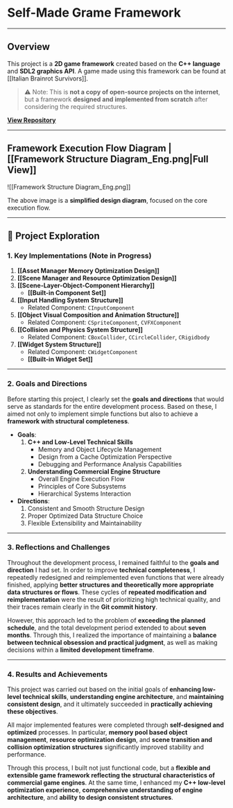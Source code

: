 # **Self-Made Grame Framework**
---
## **Overview**
This project is a **2D game framework** created based on the **C++ language** and **SDL2 graphics API**. A game made using this framework can be found at [[Italian Brainrot Survivors]].

> ⚠️ Note: This is **not a copy of open-source projects on the internet**, but a framework **designed and implemented from scratch** after considering the required structures.

[**View Repository**](https://github.com/Woo95/SDL2_Game_Framework)

---
## **Framework Execution Flow Diagram | [[Framework Structure Diagram_Eng.png|Full View]]**
![[Framework Structure Diagram_Eng.png]]

The above image is a **simplified design diagram**, focused on the core execution flow.

---
## **📂 Project Exploration**
### **1. Key Implementations** (Note in Progress)
1. **[[Asset Manager Memory Optimization Design]]**
2. **[[Scene Manager and Resource Optimization Design]]**
3. **[[Scene-Layer-Object-Component Hierarchy]]**
	- **[[Built-in Component Set]]**
4. **[[Input Handling System Structure]]**
	- Related Component: `CInputComponent`
5. **[[Object Visual Composition and Animation Structure]]**
	- Related Component: `CSpriteComponent`, `CVFXComponent`
6. **[[Collision and Physics System Structure]]**
	- Related Component: `CBoxCollider`, `CCircleCollider`, `CRigidbody`
7. **[[Widget System Structure]]**
	- Related Component: `CWidgetComponent`
	- **[[Built-in Widget Set]]**

---
### **2. Goals and Directions**
Before starting this project, I clearly set the **goals and directions** that would serve as standards for the entire development process. Based on these, I aimed not only to implement simple functions but also to achieve a **framework with structural completeness**.
- **Goals**:
	1. **C++ and Low-Level Technical Skills**
		- Memory and Object Lifecycle Management
		- Design from a Cache Optimization Perspective
		- Debugging and Performance Analysis Capabilities
	2. **Understanding Commercial Engine Structure**
		- Overall Engine Execution Flow
		- Principles of Core Subsystems
		- Hierarchical Systems Interaction
- **Directions**:
	1. Consistent and Smooth Structure Design
	2. Proper Optimized Data Structure Choice
	3. Flexible Extensibility and Maintainability

---
### **3. Reflections and Challenges**
Throughout the development process, I remained faithful to the **goals and direction** I had set. In order to improve **technical completeness**, I repeatedly redesigned and reimplemented even functions that were already finished, applying **better structures and theoretically more appropriate data structures or flows**. These cycles of **repeated modification and reimplementation** were the result of prioritizing high technical quality, and their traces remain clearly in the **Git commit history**.

However, this approach led to the problem of **exceeding the planned schedule**, and the total development period extended to about **seven months**. Through this, I realized the importance of maintaining a **balance between technical obsession and practical judgment**, as well as making decisions within a **limited development timeframe**.

---
### **4. Results and Achievements**
This project was carried out based on the initial goals of **enhancing low-level technical skills**, **understanding engine architecture**, and **maintaining consistent design**, and it ultimately succeeded in **practically achieving these objectives**.

All major implemented features were completed through **self-designed and optimized** processes. In particular, **memory pool based object management**, **resource optimization design**, and **scene transition and collision optimization structures** significantly improved stability and performance.

Through this process, I built not just functional code, but a **flexible and extensible game framework reflecting the structural characteristics of commercial game engines**. At the same time, I enhanced my **C++ low-level optimization experience**, **comprehensive understanding of engine architecture**, and **ability to design consistent structures**.